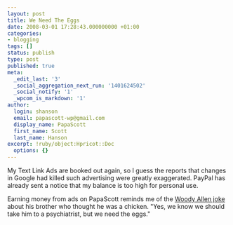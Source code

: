 ```yaml
---
layout: post
title: We Need The Eggs
date: 2008-03-01 17:28:43.000000000 +01:00
categories:
- blogging
tags: []
status: publish
type: post
published: true
meta:
  _edit_last: '3'
  _social_aggregation_next_run: '1401624502'
  _social_notify: '1'
  _wpcom_is_markdown: '1'
author:
  login: shanson
  email: papascott-wp@gmail.com
  display_name: PapaScott
  first_name: Scott
  last_name: Hanson
excerpt: !ruby/object:Hpricot::Doc
  options: {}
---
```

<p>My Text Link Ads are booked out again, so I guess the reports that changes in Google had killed such advertising were greatly exaggerated. PayPal has already sent a notice that my balance is too high for personal use.</p>
<p>Earning money from ads on PapaScott reminds me of the <a href="http://www.youtube.com/watch?v=W-M3Q2zhGd4">Woody Allen joke</a> about his brother who thought he was a chicken. "Yes, we know we should take him to a psychiatrist, but we need the eggs."</p>
